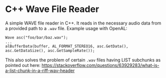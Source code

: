 # C++ Wave File Reader
A simple WAVE file reader in C++. It reads in the necessary audio data from a provided path to a `.wav` file.
Example usage with OpenAL:
```
Wave asc("foo/bar/baz.wav");
...
alBufferData(buffer, AL_FORMAT_STEREO16, asc.GetData(), asc.GetDataSize(), asc.GetSampleRate());
```

This also solves the problem of certain `.wav` files having LIST subchunks as
pointed out here: https://stackoverflow.com/questions/63929283/what-is-a-list-chunk-in-a-riff-wav-header
